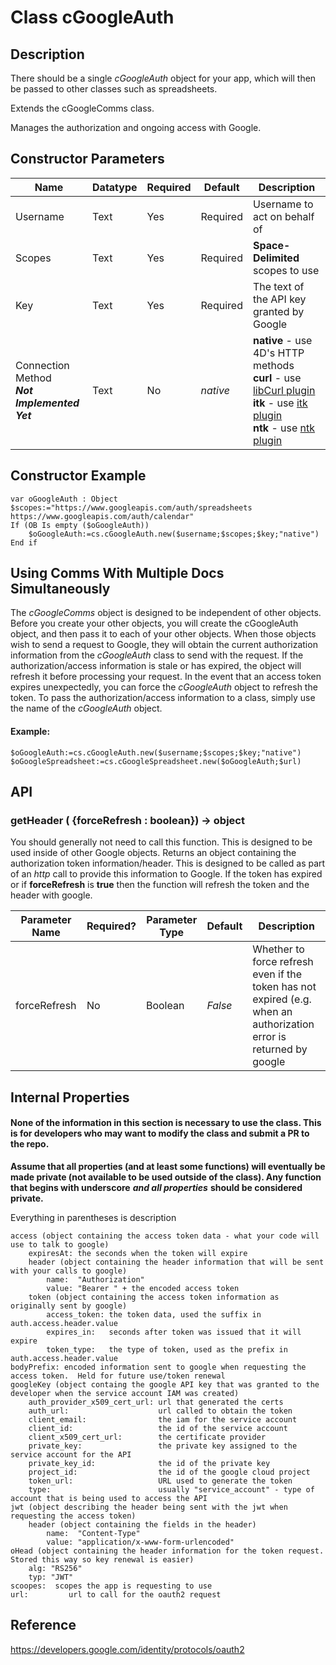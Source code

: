 # Class cGoogleAuth



## Description
There should be a single *cGoogleAuth* object for your app, which will then be passed to other classes such as spreadsheets.

Extends the cGoogleComms class.

Manages the authorization and ongoing access with Google.



## Constructor Parameters


|Name|Datatype|Required|Default|Description|
|--|--|--|--|--|
|Username|Text|Yes|Required|Username to act on behalf of|
|Scopes|Text|Yes|Required|**Space-Delimited** scopes to use|
|Key|Text|Yes|Required|The text of the API key granted by Google|
|Connection Method<br/>***Not Implemented Yet***|Text|No|*native*|**native** - use 4D's HTTP methods<br/>**curl** - use [libCurl plugin](https://github.com/miyako/4d-plugin-curl-v2)<br/>**itk** - use [itk plugin](https://www.e-node.net/en/P5/Internet-ToolKit.html)<br/>**ntk** - use [ntk plugin](https://www.pluggers.nl/product/ntk-plugin/)|


## Constructor Example

```4d
var oGoogleAuth : Object
$scopes:="https://www.googleapis.com/auth/spreadsheets https://www.googleapis.com/auth/calendar"
If (OB Is empty ($oGoogleAuth))
	$oGoogleAuth:=cs.cGoogleAuth.new($username;$scopes;$key;"native")
End if
```
## Using Comms With Multiple Docs Simultaneously
The *cGoogleComms* object is designed to be independent of other objects.  Before you create your other objects, you will create the cGoogleAuth object, and then pass it to each of your other objects.
When those objects wish to send a request to Google, they will obtain the current authorization information from the *cGoogleAuth* class to send with the request.  If the authorization/access information is stale or has expired, the object will refresh it before processing your request.
In the event that an access token expires unexpectedly, you can force the *cGoogleAuth* object to refresh the token.
To pass the authorization/access information to a class, simply use the name of the *cGoogleAuth* object.

#### Example: ####
```4d
$oGoogleAuth:=cs.cGoogleAuth.new($username;$scopes;$key;"native")
$oGoogleSpreadsheet:=cs.cGoogleSpreadsheet.new($oGoogleAuth;$url)
```


## API

### getHeader  ( {forceRefresh : boolean}) -> object
You should generally not need to call this function.  This is designed to be used inside of other Google objects.  Returns an object containing the authorization token information/header.  This is designed to be called as part of an *http* call to provide this information to Google.  If the token has expired or if **forceRefresh** is **true** then the function will refresh the token and the header with google.

|Parameter Name|Required?|Parameter Type|Default|Description|
|--|--|--|--|--|
|forceRefresh|No|Boolean|*False*|Whether to force refresh even if the token has not expired (e.g. when an authorization error is returned by google|

## Internal Properties
#### None of the information in this section is necessary to use the class.  This is for developers who may want to modify the class and submit a PR to the repo.
**Assume that all properties (and at least some functions) will eventually be made private (not available to be used outside of the class).  Any function that begins with underscore**  ***and all properties***  **should be considered private.**

Everything in parentheses is description
```raw
access (object containing the access token data - what your code will use to talk to google)
	expiresAt: the seconds when the token will expire
	header (object containing the header information that will be sent with your calls to google)
		name:  "Authorization"
		value: "Bearer " + the encoded access token
	token (object containing the access token information as originally sent by google)
		access_token: the token data, used the suffix in auth.access.header.value
		expires_in:   seconds after token was issued that it will expire
		token_type:   the type of token, used as the prefix in auth.access.header.value
bodyPrefix: encoded information sent to google when requesting the access token.  Held for future use/token renewal
googleKey (object containg the google API key that was granted to the developer when the service account IAM was created)
	auth_provider_x509_cert_url: url that generated the certs
	auth_url:                    url called to obtain the token
	client_email:                the iam for the service account
	client_id:                   the id of the service account
	client_x509_cert_url:        the certificate provider
	private_key:                 the private key assigned to the service account for the API
	private_key_id:              the id of the private key
	project_id:                  the id of the google cloud project
	token_url:                   URL used to generate the token
	type:                        usually "service_account" - type of account that is being used to access the API
jwt (object describing the header being sent with the jwt when requesting the access token)
	header (object containing the fields in the header)
		name:  "Content-Type"
		value: "application/x-www-form-urlencoded"
oHead (object containing the header information for the token request.  Stored this way so key renewal is easier)
	alg: "RS256"
	typ: "JWT"
scoopes:  scopes the app is requesting to use
url:		 url to call for the oauth2 request
```

## Reference
https://developers.google.com/identity/protocols/oauth2
